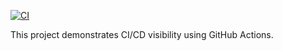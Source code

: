[![CI](https://github.com/Siddhi23f1/ci-demo/actions/workflows/ci.yml/badge.svg)](https://github.com/Siddhi23f1/ci-demo/actions/workflows/ci.yml)

This project demonstrates CI/CD visibility using GitHub Actions.
